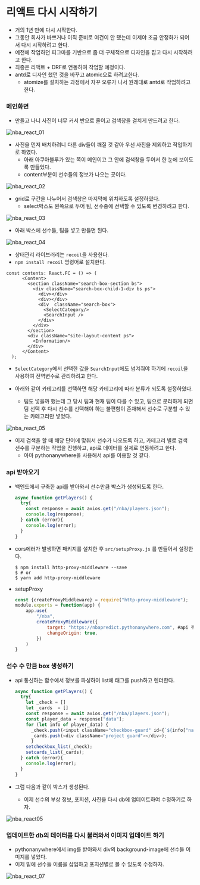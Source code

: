 # 리액트 다시 시작하기

- 거의 1년 만에 다시 시작한다.
- 그동안 회사가 바쁘거나 이직 준비로 여건이 안 됐는데 이제야 조금 안정화가 되어서 다시 시작하려고 한다.
- 예전에 작업하던 피그마를 기반으로 좀 더 구체적으로 디자인을 잡고 다시 시작하려고 한다.
- 최종은 리액트 + DRF로 연동하여 작업할 예정이다.
- antd로 디자인 했던 것을 바꾸고 atomic으로 하려고한다. 
  - atomize를 설치하는 과정에서 자꾸 오류가 나서 원래대로 antd로 작업하려고 한다.


### 메인화면

- 만들고 나니 사진이 너무 커서 반으로 줄이고 검색창을 걸치게 만드려고 한다.

![nba_react_01](img/nba_react_01.jpg)

- 사진을 먼저 배치하려니 다른 div들이 깨질 것 같아 우선 사진을 제외하고 작업하기로 하였다.
  - 아래 아쿠아블루가 있는 쪽이 메인이고 그 안에 검색창을 두어서 한 눈에 보이도록 만들었다.
  - content부분이 선수들의 정보가 나오는 곳이다.

![nba_react_02](img/nba_react_02.jpg)

- grid로 구간을 나누어서 검색창은 마지막에 위치하도록 설정하였다.
  - select박스도 왼쪽으로 두어 팀, 선수중에 선택할 수 있도록 변경하려고 한다.

![nba_react_03](img/nba_react_03.jpg)

- 아래 박스에 선수들, 팀을 넣고 만들면 된다.

![nba_react_04](img/nba_react_04.jpg)

- 상태관리 라이브러리는 `recoil`을 사용한다.
- `npm install recoil` 명령어로 설치한다.

```react
const contents: React.FC = () => (
      <Content>
        <section className="search-box-section bs">
          <div className="search-box-child-1-div bs ps">
            <div></div>
            <div></div>
            <div  className="search-box">
              <SelectCategory/>
              <SearchInput />
            </div>
          </div>
        </section>
        <div className="site-layout-content ps">
          <Information/>
        </div>
      </Content>
  );
```

- `SelectCategory`에서 선택한 값을 `SearchInput`에도 넘겨줘야 하기에 `recoil`을 사용하여 전역변수로 관리하려고 한다.

- 아래와 같이 카테고리를 선택하면 해당 카테고리에 따라 분류가 되도록 설정하였다.
  - 팀도 넣을까 했는데 그 당시 팀과 현재 팀이 다를 수 있고, 팀으로 분리하게 되면 팀 선택 후 다시 선수를 선택해야 하는 불편함이 존재해서 선수로 구분할 수 있는 카테고리만 넣었다.

![nba_react_05](img/nba_react_05.gif)

- 이제 검색을 할 때 해당 단어에 맞춰서 선수가 나오도록 하고, 카테고리 별로 검색 선수를 구분하는 작업을 진행하고, api로 데이터를 실제로 연동하려고 한다.
  - 아마 pythonanywhere을 사용해서 api를 이용할 것 같다.

### api 받아오기

- 백엔드에서 구축한 api를 받아와서 선수만큼 박스가 생성되도록 한다.

  ```javascript
  async function getPlayers() {
    try{
      const response = await axios.get("/nba/players.json");
      console.log(response);
    } catch (error){
      console.log(error);
    }
  }
  ```

- cors에러가 발생하면 패키지를 설치한 후 `src/setupProxy.js` 를 만들어서 설정한다.

  ```shell
  $ npm install http-proxy-middleware --save
  $ # or
  $ yarn add http-proxy-middleware
  ```

- setupProxy

  ```javascript
  const {createProxyMiddleware} = require("http-proxy-middleware");
  module.exports = function(app) {
      app.use(
          "/nba",
          createProxyMiddleware({
              target: "https://nbapredict.pythonanywhere.com", #api 주소
              changeOrigin: true,
          })
      )
  }
  ```


### 선수 수 만큼 box 생성하기

- api 통신하는 함수에서 정보를 파싱하여 list에 태그를 push하고 렌더한다.

  ```javascript
  async function getPlayers() {
    try{
      let _check = []
      let _cards  = []
      const response = await axios.get("/nba/players.json");
      const player_data = response["data"];
      for (let info of player_data) {
        _check.push(<input className="checkbox-guard" id={`${info["name"]}`} type="radio" name="checkbox" defaultChecked={false}/>);
        _cards.push(<div className="project guard"></div>);
        }
      setcheckbox_list(_check);
      setcards_list(_cards);
    } catch (error){
      console.log(error);
    }
  }
  ```

- 그럼 다음과 같이 박스가 생성된다.
  - 이제 선수의 부상 정보, 포지션, 사진을 다시 db에 업데이트하여 수정하기로 하자.

![nba_react05](img/nba_react_06.jpg)

### 업데이트한 db의 데이터를 다시 불러와서 이미지 업데이트 하기

- pythonanywhere에서 img를 받아와서 div의 background-image에 선수들 이미지를 넣었다.
- 이제 밑에 선수들 이름을 삽입하고 포지션별로 볼 수 있도록 수정하자.

![nba_react_07](img/nba_react_07.jpg)